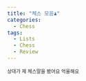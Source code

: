 ```yaml
---
title: "체스 모음♟️"
categories:
  - Chess
tags:
  - Lists
  - Chess
  - Review
---
```


<span style="font-size:80%"> 상대가 제 체스말을 봤어요 억울해요 </span> 


